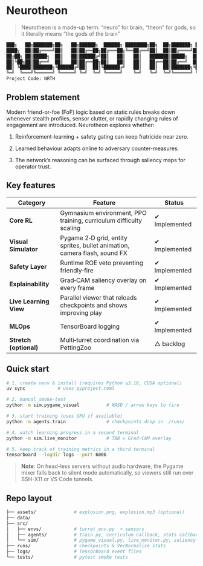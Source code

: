 # Neurotheon

> Neurotheon is a made-up term: “neuro” for brain, “theon” for gods, so it literally means “the gods of the brain”

```bash
███╗   ██╗███████╗██╗   ██╗██████╗  ██████╗ ████████╗██╗  ██╗███████╗ ██████╗ ███╗   ██╗
████╗  ██║██╔════╝██║   ██║██╔══██╗██╔═══██╗╚══██╔══╝██║  ██║██╔════╝██╔═══██╗████╗  ██║
██╔██╗ ██║█████╗  ██║   ██║██████╔╝██║   ██║   ██║   ███████║█████╗  ██║   ██║██╔██╗ ██║
██║╚██╗██║██╔══╝  ██║   ██║██╔══██╗██║   ██║   ██║   ██╔══██║██╔══╝  ██║   ██║██║╚██╗██║
██║ ╚████║███████╗╚██████╔╝██║  ██║╚██████╔╝   ██║   ██║  ██║███████╗╚██████╔╝██║ ╚████║
╚═╝  ╚═══╝╚══════╝ ╚═════╝ ╚═╝  ╚═╝ ╚═════╝    ╚═╝   ╚═╝  ╚═╝╚══════╝ ╚═════╝ ╚═╝  ╚═══╝
Project Code: NRTH
```

## Problem statement
Modern friend-or-foe (FoF) logic based on static rules breaks down
whenever stealth profiles, sensor clutter, or rapidly changing rules of
engagement are introduced. Neurotheon explores whether:

1. Reinforcement-learning + safety gating can keep fratricide near zero.

2. Learned behaviour adapts online to adversary counter-measures.

3. The network’s reasoning can be surfaced through saliency maps for operator trust.

## Key features
| Category               | Feature                                                                   | Status        |
| ---------------------- | ------------------------------------------------------------------------- | ------------- |
| **Core RL**            | Gymnasium environment, PPO training, curriculum difficulty scaling        | ✔ Implemented |
| **Visual Simulator**   | Pygame 2‑D grid, entity sprites, bullet animation, camera flash, sound FX | ✔ Implemented |
| **Safety Layer**       | Runtime ROE veto preventing friendly‑fire                                 | ✔ Implemented |
| **Explainability**     | Grad‑CAM saliency overlay on every frame                                  | ✔ Implemented |
| **Live Learning View** | Parallel viewer that reloads checkpoints and shows improving play         | ✔ Implemented |
| **MLOps**              | TensorBoard logging       | ✔ Implemented |
| **Stretch (optional)** | Multi‑turret coordination via PettingZoo                                  | △ backlog     |

## Quick start
```bash
# 1. create venv & install (requires Python ≥3.10, CUDA optional)
uv sync            # uses pyproject.toml

# 2. manual smoke-test
python -m sim.pygame_visual          # WASD / arrow keys to fire

# 3. start training (uses GPU if available)
python -m agents.train               # checkpoints drop in ./runs/

# 4. watch learning progress in a second terminal
python -m sim.live_monitor           # TAB = Grad-CAM overlay

# 5. keep track of training metrics in a third terminal
tensorboard --logdir logs --port 6006           
```
> **Note**: On head-less servers without audio hardware, the Pygame mixer falls back to silent mode automatically, so viewers still run over SSH-X11 or VS Code tunnels.

## Repo layout
```bash
├── assets/              # explosion.png, explosion.mp3 (optional)
├── data/
├── src/
│   ├── envs/            # turret_env.py  + sensors
│   ├── agents/          # train.py, curriculum callback, stats callback
│   └── sim/             # pygame_visual.py, live_monitor.py, saliency.py
├── runs/                # checkpoints & VecNormalize stats
├── logs/                # TensorBoard event files
└── tests/               # pytest smoke tests
```